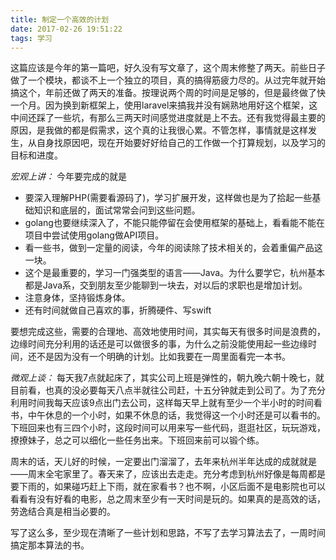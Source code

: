 ```yaml
---
title: 制定一个高效的计划
date: 2017-02-26 19:51:22
tags: 学习
---
```


这篇应该是今年的第一篇吧，好久没有写文章了，这个周末修整了两天。前些日子做了一个模块，都谈不上一个独立的项目，真的搞得筋疲力尽的。从过完年就开始搞这个，年前还做了两天的准备。按理说两个周的时间是足够的，但是最终做了快一个月。因为换到新框架上，使用laravel来搞我并没有娴熟地用好这个框架，这中间还踩了一些坑，有那么三两天时间感觉进度就是上不去。还有我觉得最主要的原因，是我做的都是假需求，这个真的让我很心累。不管怎样，事情就是这样发生，从自身找原因吧，现在开始要好好给自己的工作做一个打算规划，以及学习的目标和进度。

_宏观上讲：_
今年要完成的就是
* 要深入理解PHP(需要看源码了)，学习扩展开发，这样做也是为了拾起一些基础知识和底层的，面试常常会问到这些问题。
* golang也要继续深入了，不能只能停留在会使用框架的基础上，看看能不能在项目中尝试使用golang做API项目。
* 看一些书，做到一定量的阅读，今年的阅读除了技术相关的，会着重偏产品这一块。
* 这个是最重要的，学习一门强类型的语言——Java。为什么要学它，杭州基本都是Java系，交到朋友至少能聊到一块去，对以后的求职也是增加计划。
* 注意身体，坚持锻炼身体。
* 还有时间就做自己喜欢的事，折腾硬件、写swift

要想完成这些，需要的合理地、高效地使用时间，其实每天有很多时间是浪费的，边缘时间充分利用的话还是可以做很多的事，为什么之前没能使用起一些边缘时间，还不是因为没有一个明确的计划。比如我要在一周里面看完一本书。

_微观上谈：_
每天我7点就起床了，其实公司上班是弹性的，朝九晚六朝十晚七，就目前看，也真的没必要每天八点半就往公司赶，十五分钟就走到公司了。为了充分利用时间我每天应该9点出门去公司，这样每天早上就有至少一个半小时的时间看书，中午休息的一个小时，如果不休息的话，我觉得这一个小时还是可以看书的。下班回来也有三四个小时，这段时间可以用来写一些代码，逛逛社区，玩玩游戏，撩撩妹子，总之可以细化一些任务出来。下班回来前可以锻个练。

周末的话，天儿好的时候，一定要出门溜溜了，去年来杭州半年达成的成就就是——周末全宅家里了。春天来了，应该出去走走。充分考虑到杭州好像是每周都是要下雨的，如果碰巧赶上下雨，就在家看书？也不啊，小区后面不是电影院也可以看看有没有好看的电影，总之周末至少有一天时间是玩的。如果真的是高效的话，劳逸结合真是相当必要的。

写了这么多，至少现在清晰了一些计划和思路，不写了去学习算法去了，一周时间搞定那本算法的书。


